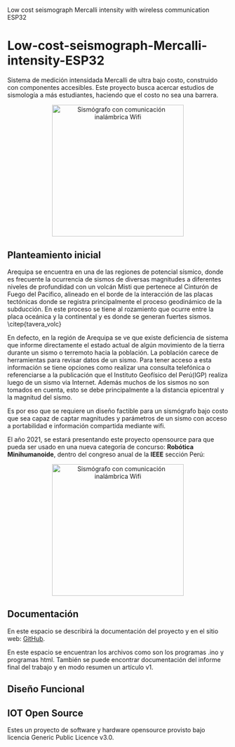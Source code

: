 #
Low cost seismograph Mercalli intensity with wireless communication ESP32



# Low-cost-seismograph-Mercalli-intensity-ESP32
Sistema de medición intensidada Mercalli de ultra bajo costo, construido con componentes accesibles. Este proyecto busca acercar estudios de sismología a más estudiantes, haciendo que el costo no sea una barrera.

<p align="center">
  <a href="https:www.youtube.com/c/levem"><img src="![implementasis](https://user-images.githubusercontent.com/62358739/129645811-63880771-4e7d-4a8d-8a7c-11ac0a99b639.png)" width="300" alt="Sismógrafo con comunicación inalámbrica Wifi" /></a>
</p>

## Planteamiento inicial
Arequipa se encuentra en una de las regiones de potencial sísmico, donde es frecuente la ocurrencia de sismos de diversas magnitudes a diferentes niveles de profundidad con un  volcán Misti que pertenece al Cinturón de Fuego del Pacífico, alineado en el borde de la interacción de las placas tectónicas donde se registra principalmente el proceso geodinámico de la subducción. En este proceso se tiene al rozamiento que ocurre entre la placa oceánica y la continental y es donde se generan fuertes sismos. \citep{tavera_volc} 

En defecto, en la región de Arequipa se ve que existe deficiencia de sistema que informe directamente el estado actual de algún movimiento de la tierra durante un sismo o terremoto hacia la población. La población carece de herramientas para revisar datos de un sismo. Para tener acceso a esta información se tiene opciones como realizar una consulta telefónica o referenciarse a la publicación que el Instituto Geofísico del Perú(IGP) realiza luego de un sismo via Internet. Además muchos de los sismos no son tomados en cuenta, esto se debe principalmente a la distancia epicentral y la magnitud del sismo.

Es por eso que se requiere un diseño factible para un sismógrafo bajo costo que sea capaz de captar magnitudes y parámetros de un sismo con acceso a portabilidad e información compartida mediante wifi.

El año 2021, se estará presentando este proyecto opensource para que pueda ser usado en una nueva categoría de concurso: **Robótica Minihumanoide**, dentro del congreso anual de la **IEEE** sección Perú: 


<p align="center">
  <a href="https:www.youtube.com/c/levem"><img src="![implementasis](![captures](https://user-images.githubusercontent.com/62358739/129646513-32ea6454-3a68-4d9b-9d57-d95ec313fc27.png))" width="300" alt="Sismógrafo con comunicación inalámbrica Wifi" /></a>
</p>



## Documentación
En este espacio se describirá la documentación del proyecto y en el sitio web: [GitHub](https://github.com/JhoelRN/Low-cost-seismograph-Mercalli-intensity-ESP32).

En este espacio se encuentran los archivos como son los programas .ino y programas html. 
También se puede encontrar documentación del informe final del trabajo y en modo resumen un artículo v1.


## Diseño Funcional
  
  
  

## IOT Open Source
Estes un proyecto de software y hardware opensource provisto bajo licencia Generic Public Licence v3.0. 








